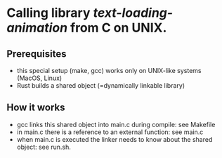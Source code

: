 # Calling library *text-loading-animation* from C on UNIX.

## Prerequisites
- this special setup (make, gcc) works only on UNIX-like systems (MacOS, Linux)
- Rust builds a shared object (=dynamically linkable library)

## How it works
- gcc links this shared object into main.c during compile: see Makefile
- in main.c there is a reference to an external function: see main.c
- when main.c is executed the linker needs to know about the shared object: see run.sh.

